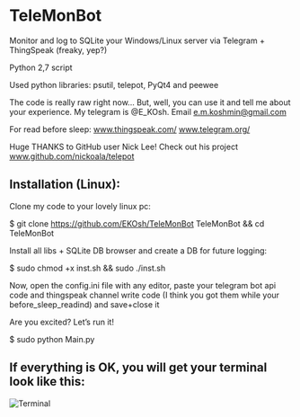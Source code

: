 ﻿# TeleMonBot
Monitor and log to SQLite your Windows/Linux server via Telegram + ThingSpeak (freaky, yep?)

Python 2,7 script

Used python libraries: psutil, telepot, PyQt4 and peewee

The code is really raw right now... But, well, you can use it and tell me about your experience. My telegram is @E_KOsh. Email e.m.koshmin@gmail.com

For read before sleep: www.thingspeak.com/ www.telegram.org/ 

Huge THANKS to GitHub user Nick Lee! Check out his project www.github.com/nickoala/telepot


## Installation (Linux):

Clone my code to your lovely linux pc:

$  git clone https://github.com/EKOsh/TeleMonBot TeleMonBot && cd TeleMonBot

Install all libs + SQLite DB browser and create a DB for future logging:

$  sudo chmod +x inst.sh && sudo ./inst.sh

Now, open the config.ini file with any editor, paste your telegram bot api code and thingspeak channel write code (I think you got them while your before_sleep_readind) and save+close it

Are you excited? Let’s run it!

$  sudo python Main.py

## If everything is OK, you will get your terminal look like this:

![Terminal](https://github.com/EKOsh/TeleMonBot/blob/master/terminal.png)
